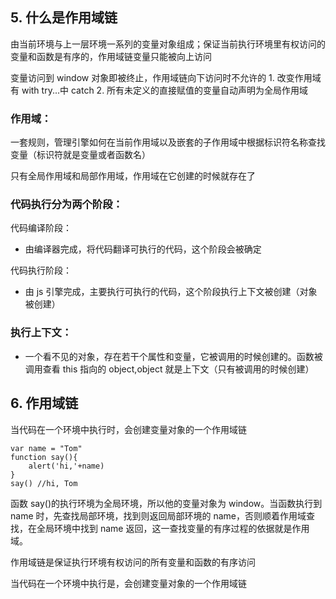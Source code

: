 ## 5. 什么是作用域链

由当前环境与上一层环境一系列的变量对象组成；保证当前执行环境里有权访问的变量和函数是有序的，作用域链变量只能被向上访问

变量访问到 window 对象即被终止，作用域链向下访问时不允许的 1. 改变作用域有 with try...中 catch 2. 所有未定义的直接赋值的变量自动声明为全局作用域

### 作用域：

一套规则，管理引擎如何在当前作用域以及嵌套的子作用域中根据标识符名称查找变量（标识符就是变量或者函数名）

只有全局作用域和局部作用域，作用域在它创建的时候就存在了

### 代码执行分为两个阶段：

代码编译阶段：

- 由编译器完成，将代码翻译可执行的代码，这个阶段会被确定

代码执行阶段：

- 由 js 引擎完成，主要执行可执行的代码，这个阶段执行上下文被创建（对象被创建）

### 执行上下文：

- 一个看不见的对象，存在若干个属性和变量，它被调用的时候创建的。函数被调用查看 this 指向的 object,object 就是上下文（只有被调用的时候创建）

## 6. 作用域链

当代码在一个环境中执行时，会创建变量对象的一个作用域链

```
var name = "Tom"
function say(){
    alert('hi,'+name)
}
say() //hi, Tom
```

函数 say()的执行环境为全局环境，所以他的变量对象为 window。当函数执行到 name 时，先查找局部环境，找到则返回局部环境的 name，否则顺着作用域查找，在全局环境中找到 name 返回，这一查找变量的有序过程的依据就是作用域。

作用域链是保证执行环境有权访问的所有变量和函数的有序访问

当代码在一个环境中执行是，会创建变量对象的一个作用域链
